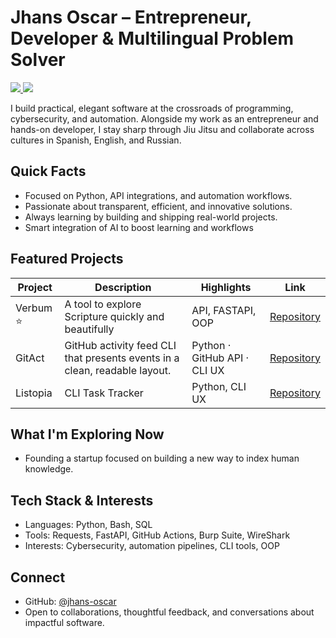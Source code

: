 # Jhans Oscar – Entrepreneur, Developer & Multilingual Problem Solver

<a href="https://www.linkedin.com/in/jhans-oscar-alonso-gonzalez-8175bb344">
  <img src="https://img.shields.io/badge/-LinkedIn-0072b1?style=for-the-badge&logo=linkedin&logoColor=white" />
</a>
<a href="https://www.instagram.com/jhans_oscar">
  <img src="https://img.shields.io/badge/-Instagram-E4405F?style=for-the-badge&logo=instagram&logoColor=white" />
</a>


I build practical, elegant software at the crossroads of programming, cybersecurity, and automation. Alongside my work as an entrepreneur and hands-on developer, I stay sharp through Jiu Jitsu and collaborate across cultures in Spanish, English, and Russian.

## Quick Facts
- Focused on Python, API integrations, and automation workflows.
- Passionate about transparent, efficient, and innovative solutions.
- Always learning by building and shipping real-world projects.
- Smart integration of AI to boost learning and workflows

## Featured Projects
| Project | Description | Highlights | Link |
| --- | --- | --- | --- |
| Verbum ⭐ |A tool to explore Scripture quickly and beautifully | API, FASTAPI, OOP | [Repository](https://github.com/jhans-oscar/verbum) |
| GitAct | GitHub activity feed CLI that presents events in a clean, readable layout. | Python · GitHub API · CLI UX | [Repository](https://github.com/jhans-oscar/gitact) |
| Listopia | CLI Task Tracker | Python, CLI UX | [Repository](https://github.com/jhans-oscar/listopia) |


## What I'm Exploring Now
- Founding a startup focused on building a new way to index human knowledge.

## Tech Stack & Interests
- Languages: Python, Bash, SQL
- Tools: Requests, FastAPI, GitHub Actions, Burp Suite, WireShark
- Interests: Cybersecurity, automation pipelines, CLI tools, OOP

## Connect
- GitHub: [@jhans-oscar](https://github.com/jhans-oscar)
- Open to collaborations, thoughtful feedback, and conversations about impactful software.
